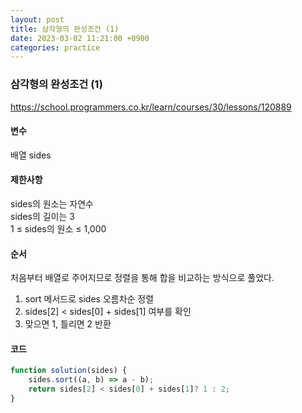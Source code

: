 ```yaml
---
layout: post
title: 삼각형의 완성조건 (1)
date: 2023-03-02 11:21:00 +0900
categories: practice
---
```

### 삼각형의 완성조건 (1)    
https://school.programmers.co.kr/learn/courses/30/lessons/120889    
    
#### 변수    
배열 sides    
    
#### 제한사항    
sides의 원소는 자연수    
sides의 길이는 3    
1 ≤ sides의 원소 ≤ 1,000    
    
#### 순서    
처음부터 배열로 주어지므로 정렬을 통해 합을 비교하는 방식으로 풀었다.    
1. sort 메서드로 sides 오름차순 정렬    
2. sides[2] < sides[0] + sides[1] 여부를 확인    
3. 맞으면 1, 틀리면 2 반환    
    
#### 코드    
```JavaScript
function solution(sides) {
    sides.sort((a, b) => a - b);
    return sides[2] < sides[0] + sides[1]? 1 : 2;
}
```